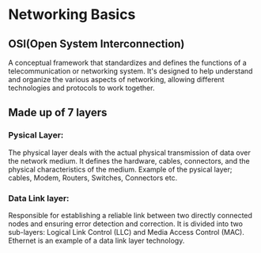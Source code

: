 # Networking Basics
## OSI(Open System Interconnection)
A conceptual framework that standardizes and defines the functions of a telecommunication or networking system. It's designed to help understand and organize the various aspects of networking, allowing different technologies and protocols to work together.

## Made up of 7 layers
### Pysical Layer:
The physical layer deals with the actual physical transmission of data over the network medium. It defines the hardware, cables, connectors, and the physical characteristics of the medium. Example of the pysical layer; cables, Modem, Routers, Switches, Connectors etc.

### Data Link layer:
Responsible for establishing a reliable link between two directly connected nodes and ensuring error detection and correction. It is divided into two sub-layers: Logical Link Control (LLC) and Media Access Control (MAC). Ethernet is an example of a data link layer technology.
